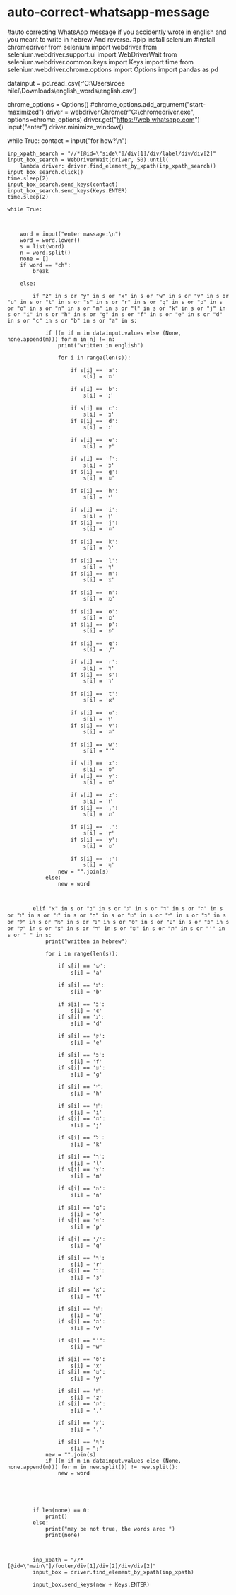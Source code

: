 # auto-correct-whatsapp-message
#auto correcting WhatsApp message if you accidently wrote in english and you meant to write in hebrew And reverse.
#pip install selenium
#install chromedriver
from selenium import webdriver
from selenium.webdriver.support.ui import WebDriverWait
from selenium.webdriver.common.keys import Keys
import time
from selenium.webdriver.chrome.options import Options
import pandas as pd

datainput = pd.read_csv(r'C:\Users\roee hilel\Downloads\english_words\english.csv')

chrome_options = Options()
#chrome_options.add_argument("start-maximized")
driver = webdriver.Chrome(r"C:\chromedriver.exe",
                              options=chrome_options)
driver.get("https://web.whatsapp.com")
input("enter")
driver.minimize_window()

while True:
    contact = input("for how?\n")



    inp_xpath_search = "//*[@id=\"side\"]/div[1]/div/label/div/div[2]"
    input_box_search = WebDriverWait(driver, 50).until(
        lambda driver: driver.find_element_by_xpath(inp_xpath_search))
    input_box_search.click()
    time.sleep(2)
    input_box_search.send_keys(contact)
    input_box_search.send_keys(Keys.ENTER)
    time.sleep(2)

    while True:



        word = input("enter massage:\n")
        word = word.lower()
        s = list(word)
        n = word.split()
        none = []
        if word == "ch":
            break

        else:

            if "z" in s or "y" in s or "x" in s or "w" in s or "v" in s or "u" in s or "t" in s or "s" in s or "r" in s or "q" in s or "p" in s or "o" in s or "n" in s or "m" in s or "l" in s or "k" in s or "j" in s or "i" in s or "h" in s or "g" in s or "f" in s or "e" in s or "d" in s or "c" in s or "b" in s or "a" in s:

                if [(m if m in datainput.values else (None, none.append(m))) for m in n] != n:
                    print("written in english")

                    for i in range(len(s)):

                        if s[i] == 'a':
                            s[i] = 'ש'

                        if s[i] == 'b':
                            s[i] = 'נ'

                        if s[i] == 'c':
                            s[i] = 'ב'
                        if s[i] == 'd':
                            s[i] = 'ג'

                        if s[i] == 'e':
                            s[i] = 'ק'

                        if s[i] == 'f':
                            s[i] = 'כ'
                        if s[i] == 'g':
                            s[i] = 'ע'

                        if s[i] == 'h':
                            s[i] = 'י'

                        if s[i] == 'i':
                            s[i] = 'ן'
                        if s[i] == 'j':
                            s[i] = 'ח'

                        if s[i] == 'k':
                            s[i] = 'ל'

                        if s[i] == 'l':
                            s[i] = 'ך'
                        if s[i] == 'm':
                            s[i] = 'צ'

                        if s[i] == 'n':
                            s[i] = 'מ'

                        if s[i] == 'o':
                            s[i] = 'ם'
                        if s[i] == 'p':
                            s[i] = 'פ'

                        if s[i] == 'q':
                            s[i] = '/'

                        if s[i] == 'r':
                            s[i] = 'ר'
                        if s[i] == 's':
                            s[i] = 'ד'

                        if s[i] == 't':
                            s[i] = 'א'

                        if s[i] == 'u':
                            s[i] = 'ו'
                        if s[i] == 'v':
                            s[i] = 'ה'

                        if s[i] == 'w':
                            s[i] = "'"

                        if s[i] == 'x':
                            s[i] = 'ס'
                        if s[i] == 'y':
                            s[i] = 'ט'

                        if s[i] == 'z':
                            s[i] = 'ז'
                        if s[i] == ',':
                            s[i] = 'ת'

                        if s[i] == '.':
                            s[i] = 'ץ'
                        if s[i] == 'y':
                            s[i] = 'ט'

                        if s[i] == ';':
                            s[i] = 'ף'
                    new = "".join(s)
                else:
                    new = word



            elif "א" in s or "ב" in s or "ג" in s or "ד" in s or "ה" in s or "ו" in s or "ז" in s or "ח" in s or "ט" in s or "י" in s or "כ" in s or "ל" in s or "מ" in s or "נ" in s or "ס" in s or "ע" in s or "פ" in s or "ק" in s or "צ" in s or "ר" in s or "ש" in s or "ת" in s or "'" in s or " " in s:
                print("written in hebrew")

                for i in range(len(s)):

                    if s[i] == 'ש':
                        s[i] = 'a'

                    if s[i] == 'נ':
                        s[i] = 'b'

                    if s[i] == 'ב':
                        s[i] = 'c'
                    if s[i] == 'ג':
                        s[i] = 'd'

                    if s[i] == 'ק':
                        s[i] = 'e'

                    if s[i] == 'כ':
                        s[i] = 'f'
                    if s[i] == 'ע':
                        s[i] = 'g'

                    if s[i] == 'י':
                        s[i] = 'h'

                    if s[i] == 'ן':
                        s[i] = 'i'
                    if s[i] == 'ח':
                        s[i] = 'j'

                    if s[i] == 'ל':
                        s[i] = 'k'

                    if s[i] == 'ך':
                        s[i] = 'l'
                    if s[i] == 'צ':
                        s[i] = 'm'

                    if s[i] == 'מ':
                        s[i] = 'n'

                    if s[i] == 'ם':
                        s[i] = 'o'
                    if s[i] == 'פ':
                        s[i] = 'p'

                    if s[i] == '/':
                        s[i] = 'q'

                    if s[i] == 'ר':
                        s[i] = 'r'
                    if s[i] == 'ד':
                        s[i] = 's'

                    if s[i] == 'א':
                        s[i] = 't'

                    if s[i] == 'ו':
                        s[i] = 'u'
                    if s[i] == 'ה':
                        s[i] = 'v'

                    if s[i] == "'":
                        s[i] = "w"

                    if s[i] == 'ס':
                        s[i] = 'x'
                    if s[i] == 'ט':
                        s[i] = 'y'

                    if s[i] == 'ז':
                        s[i] = 'z'
                    if s[i] == 'ת':
                        s[i] = ','

                    if s[i] == 'ץ':
                        s[i] = '.'

                    if s[i] == 'ף':
                        s[i] = ";"
                new = "".join(s)
                if [(m if m in datainput.values else (None, none.append(m))) for m in new.split()] != new.split():
                    new = word





            if len(none) == 0:
                print()
            else:
                print("may be not true, the words are: ")
                print(none)



            inp_xpath = "//*[@id=\"main\"]/footer/div[1]/div[2]/div/div[2]"
            input_box = driver.find_element_by_xpath(inp_xpath)

            input_box.send_keys(new + Keys.ENTER)



